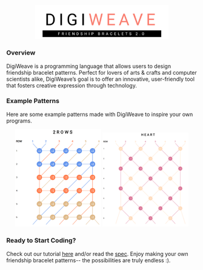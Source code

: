 <p align="center">
<img src="https://raw.githubusercontent.com/catherinesyeh/digiweave/master/spec/images/logo.png" width="70%"></img>
</p>

### Overview
DigiWeave is a programming language that allows users to design friendship bracelet patterns. Perfect for lovers of arts & crafts and computer scientists alike, DigiWeave’s goal is to offer an innovative, user-friendly tool that fosters creative expression through technology.

### Example Patterns
Here are some example patterns made with DigiWeave to inspire your own programs.

<p align="center">
<img src="https://raw.githubusercontent.com/catherinesyeh/digiweave/master/spec/images/2ROWS.png" width="45%"></img> <img src="https://raw.githubusercontent.com/catherinesyeh/digiweave/master/spec/images/HEART.png" width="45%"></img> 
</p>

### Ready to Start Coding?
Check out our tutorial [here](DigiWeave&#32;Tutorial.pdf) and/or read the [spec](spec/lang_spec.pdf). Enjoy making your own friendship bracelet patterns-- the possibilities are truly endless :).
